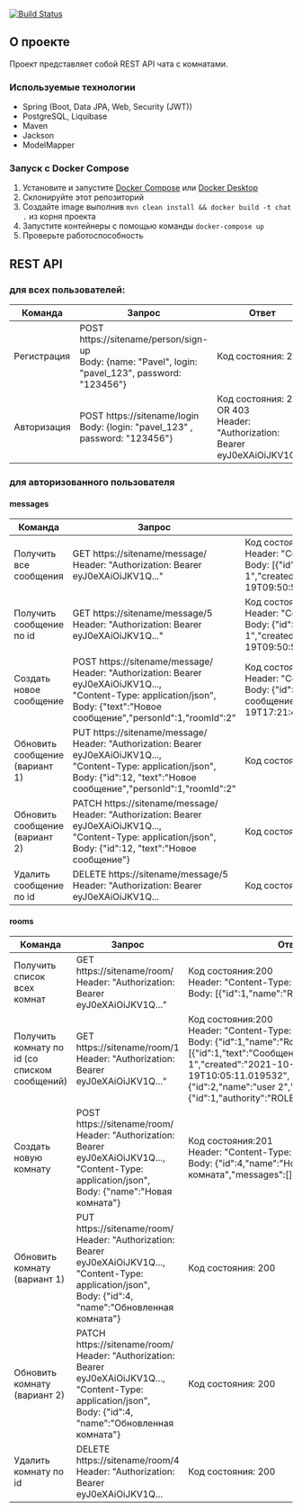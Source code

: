 [![Build Status](https://app.travis-ci.com/himax82/job4j_chat.svg?branch=master)](https://app.travis-ci.com/himax82/job4j_chat)

## О проекте
Проект представляет собой REST API чата с комнатами.

### Используемые технологии
- Spring (Boot, Data JPA, Web, Security (JWT))
- PostgreSQL, Liquibase
- Maven
- Jackson
- ModelMapper

### Запуск с Docker Compose
1. Установите и запустите [Docker Compose](https://docs.docker.com/compose/install/) 
   или [Docker Desktop](https://docs.docker.com/desktop/windows/install/)
2. Склонируйте этот репозиторий
3. Создайте image выполнив `mvn clean install && docker build -t chat .` из корня проекта    
4. Запустите контейнеры с помощью команды `docker-compose up`
5. Проверьте работоспособность

## REST API

### для всех пользователей:

<table>
    <thead>
        <th>Команда</th>
        <th>Запрос</th>
        <th>Ответ</th>
    </thead>
    <tbody>
        <tr>
            <td>Регистрация</td>
            <td>POST https://sitename/person/sign-up<br> 
                Body: {name: "Pavel", login: "pavel_123", password: "123456"}</td>
            <td>Код состояния: 200</td>
        </tr>
        <tr>
            <td>Авторизация</td>
            <td>POST https://sitename/login<br> 
                Body: {login: "pavel_123" , password: "123456"}</td>
            <td>Код состояния: 200 OR 403<br> Header: "Authorization: Bearer eyJ0eXAiOiJKV1Q..."</td>
        </tr>
    </tbody>
</table>

### для авторизованного пользователя

#### messages
<table>
    <thead>
        <th>Команда</th>
        <th>Запрос</th>
        <th>Ответ</th>
    </thead>
    <tbody>
        <tr>
            <td>Получить все сообщения</td>
            <td>GET https://sitename/message/<br> 
                Header: "Authorization: Bearer eyJ0eXAiOiJKV1Q..."</td>
            <td>Код состояния:200<br> 
                Header: "Content-Type: application/json"<br> 
                Body: [{"id":5,"text":"Сообщение 1","created":"2021-10-19T09:50:58.350542","personId":1,"roomId":1},...]</td>
        </tr>
        <tr>
            <td>Получить сообщение по id</td>
            <td>GET https://sitename/message/5<br> 
                Header: "Authorization: Bearer eyJ0eXAiOiJKV1Q..."</td>
            <td>Код состояния:200<br>
                Header: "Content-Type: application/json"<br> 
                Body: {"id":5,"text":"Сообщение 1","created":"2021-10-19T09:50:58.350542","personId":1,"roomId":1}</td>
        </tr>
        <tr>
            <td>Создать новое сообщение</td>
            <td>POST https://sitename/message/<br> 
                Header: "Authorization: Bearer eyJ0eXAiOiJKV1Q...,<br>
                "Content-Type: application/json",<br>
                Body: {"text":"Новое сообщение","personId":1,"roomId":2"</td>
            <td>Код состояния:201<br> 
                Header: "Content-Type: application/json"<br> 
                Body: {"id":12,"text":"Новое сообщение","created":"2021-10-19T17:21:44.8859788","personId":1,"roomId":2}</td>
        </tr>
        <tr>
            <td>Обновить сообщение (вариант 1)</td>
            <td>PUT https://sitename/message/<br>
                Header: "Authorization: Bearer eyJ0eXAiOiJKV1Q...,<br>
                "Content-Type: application/json",<br> 
                Body: {"id":12, "text":"Новое сообщение","personId":1,"roomId":2"</td>
            <td>Код состояния: 200</td>
        </tr>
        <tr>
            <td>Обновить сообщение (вариант 2)</td>
            <td>PATCH https://sitename/message/<br>
                Header: "Authorization: Bearer eyJ0eXAiOiJKV1Q...,<br>
                "Content-Type: application/json",<br> 
                Body: {"id":12, "text":"Новое сообщение"}</td>
            <td>Код состояния: 200</td>
        </tr>
        <tr>
            <td>Удалить сообщение по id</td>
            <td>DELETE https://sitename/message/5<br> 
                Header: "Authorization: Bearer eyJ0eXAiOiJKV1Q...</td>
            <td>Код состояния: 200</td>
        </tr>
    </tbody>
</table>

#### rooms
<table>
    <thead>
        <th>Команда</th>
        <th>Запрос</th>
        <th>Ответ</th>
    </thead>
    <tbody>
        <tr>
            <td>Получить список всех комнат</td>
            <td>GET https://sitename/room/<br> 
                Header: "Authorization: Bearer eyJ0eXAiOiJKV1Q..."</td>
            <td>Код состояния:200<br>
                Header: "Content-Type: application/json"<br>
                Body: [{"id":1,"name":"Room1"},...]</td>
        </tr>
        <tr>
            <td>Получить комнату по id (со списком сообщений)</td>
            <td>GET https://sitename/room/1<br> 
                Header: "Authorization: Bearer eyJ0eXAiOiJKV1Q..."</td>
            <td>Код состояния:200<br>
                Header: "Content-Type: application/json"<br>
                Body: {"id":1,"name":"Room1",
                "messages":[{"id":1,"text":"Сообщение 1","created":"2021-10-19T10:05:11.019532",
                    "person":{"id":2,"name":"user 2","login":"user2","role":{"id":1,"authority":"ROLE_USER"}},"room":1},...]}
            </td>
        </tr>
        <tr>
            <td>Создать новую комнату</td>
            <td>POST https://sitename/room/<br>
                Header: "Authorization: Bearer eyJ0eXAiOiJKV1Q...,<br>
                "Content-Type: application/json",<br> 
                Body: {"name":"Новая комната"}</td>
            <td>Код состояния:201<br>
                Header: "Content-Type: application/json"<br> 
                Body: {"id":4,"name":"Новая комната","messages":[]}</td>
        </tr>
        <tr>
            <td>Обновить комнату (вариант 1)</td>
            <td>PUT https://sitename/room/<br>
                Header: "Authorization: Bearer eyJ0eXAiOiJKV1Q...,<br>
                "Content-Type: application/json", <br>
                Body: {"id":4, "name":"Обновленная комната"}</td>
            <td>Код состояния: 200</td>
        </tr>
        <tr>
            <td>Обновить комнату (вариант 2)</td>
            <td>PATCH https://sitename/room/<br> 
                Header: "Authorization: Bearer eyJ0eXAiOiJKV1Q...,<br>
                "Content-Type: application/json",<br> 
                Body: {"id":4, "name":"Обновленная комната"}</td>
            <td>Код состояния: 200</td>
        </tr>
        <tr>
            <td>Удалить комнату по id</td>
            <td>DELETE https://sitename/room/4<br>
                Header: "Authorization: Bearer eyJ0eXAiOiJKV1Q...</td>
            <td>Код состояния: 200</td>
        </tr>
    </tbody>
</table>
